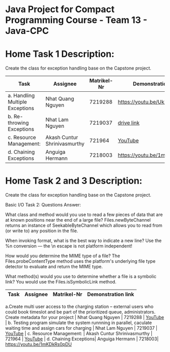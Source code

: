 # Java Project for Compact Programming Course - Team 13 - Java-CPC

# Home Task 1 Description:
Create the class for exception handling base on the Capstone project.

| Task | Assignee | Matrikel-Nr | Demonstration link |
| -------- | -------- | -------- | -------- |
a. Handling Multiple Exceptions | Nhat Quang Nguyen | 7219288 | https://youtu.be/UkRASlcOeUA |
b. Re-throwing Exceptions | Nhat Lam Nguyen | 7219037 | [drive link](https://drive.google.com/file/d/17FEiHO4Bsbj-lorNGRmnLRRh38OwNMfC/view?usp=sharing) |
c. Resource Management: | Akash Cuntur Shrinivasmurthy | 721964 | [YouTube](https://youtu.be/r4N748miUKs) |
d. Chaining Exceptions| Anguiga Hermann | 7218003| https://youtu.be/1mKDkRs0pDU


# Home Task 2 and 3 Description:
Create the class for exception handling base on the Capstone project.

Basic I/O Task 2: 
Questions Answer:

What class and method would you use to read a few pieces of data that are at known positions near the end of a large file?
Files.newByteChannel returns an instance of SeekableByteChannel which allows you to read from (or write to) any position in the file.

When invoking format, what is the best way to indicate a new line?
Use the %n conversion — the \n escape is not platform independent!

How would you determine the MIME type of a file?
The Files.probeContentType method uses the platform's underlying file type detector to evaluate and return the MIME type.

What method(s) would you use to determine whether a file is a symbolic link?
You would use the Files.isSymbolicLink method.

| Task | Assignee | Matrikel-Nr | Demonstration link |
| -------- | -------- | -------- | -------- |
a.Create multi user access to the charging station – external users who could book timeslot and be 
part of the prioritized queue, administrators. Create metadata for your project | Nhat Quang Nguyen | 7219288 | [YouTube](https://youtu.be/HWeQnS0kvxk) |
b. Testing program simulate the system runnning in parallel, caculate waiting time and assign cars for charging | Nhat Lam Nguyen | 7219037 | [YouTube](https://youtu.be/eAxZ-5KeQrs) |
c. Resource Management: | Akash Cuntur Shrinivasmurthy | 721964 | [YouTube](https://youtu.be/r4N748miUKs) |
d. Chaining Exceptions| Anguiga Hermann | 7218003| https://youtu.be/1mKDkRs0pDU
